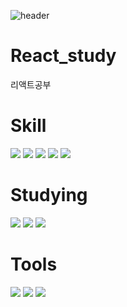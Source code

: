 ![header](https://capsule-render.vercel.app/api?type=slice&color=auto&height=300&section=header&text=React%20Study&fontSize=70&rotate=19&fontAlignY=30&fontAlign=70&desc=Hi%20Hello&descAlignY=45)


# React_study
리액트공부

# Skill
<img src="https://img.shields.io/badge/Java-007396?style=flat&logo=Java&logoColor=white"/> <img src="https://img.shields.io/badge/Android-3DDC84?style=flat&logo=Android&logoColor=white"/> <img src="https://img.shields.io/badge/HTML5-E34F26?style=flat&logo=HTML5&logoColor=white"/>
<img src="https://img.shields.io/badge/CSS3-1572B6?style=flat&logo=CSS3&logoColor=white"/> <img src="https://img.shields.io/badge/JavaScript-F7DF1E?style=flat&logo=JavaScript&logoColor=white"/>

# Studying
<img src="https://img.shields.io/badge/React-61DAFB?style=flat&logo=React&logoColor=white"/> <img src="https://img.shields.io/badge/Spring-6DB33F?style=flat&logo=Spring&logoColor=white"/> <img src="https://img.shields.io/badge/Kotlin-7F52FF?style=flat&logo=Kotlin&logoColor=white"/>

# Tools
<img src="https://img.shields.io/badge/Visual Studio-5C2D91?style=flat&logo=Visual Studio&logoColor=white"/> <img src="https://img.shields.io/badge/Eclipse IDE-2C2255?style=flat&logo=Eclipse IDE&logoColor=white"/> <img src="https://img.shields.io/badge/Jupyter-F37626?style=flat&logo=Jupyter&logoColor=white"/>
